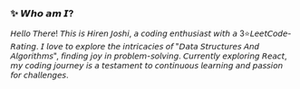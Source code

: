 ### ✨ 𝙒𝙝𝙤 𝙖𝙢 𝙄?
𝘏𝘦𝘭𝘭𝘰 𝘛𝘩𝘦𝘳𝘦! 𝘛𝘩𝘪𝘴 𝘪𝘴 𝘏𝘪𝘳𝘦𝘯 𝘑𝘰𝘴𝘩𝘪, 𝘢 𝘤𝘰𝘥𝘪𝘯𝘨 𝘦𝘯𝘵𝘩𝘶𝘴𝘪𝘢𝘴𝘵 𝘸𝘪𝘵𝘩 𝘢 3⭐𝘓𝘦𝘦𝘵𝘊𝘰𝘥𝘦-𝘙𝘢𝘵𝘪𝘯𝘨. 𝘐 𝘭𝘰𝘷𝘦 𝘵𝘰 𝘦𝘹𝘱𝘭𝘰𝘳𝘦 𝘵𝘩𝘦 𝘪𝘯𝘵𝘳𝘪𝘤𝘢𝘤𝘪𝘦𝘴 𝘰𝘧 "𝘋𝘢𝘵𝘢 𝘚𝘵𝘳𝘶𝘤𝘵𝘶𝘳𝘦𝘴 𝘈𝘯𝘥 𝘈𝘭𝘨𝘰𝘳𝘪𝘵𝘩𝘮𝘴", 𝘧𝘪𝘯𝘥𝘪𝘯𝘨 𝘫𝘰𝘺 𝘪𝘯 𝘱𝘳𝘰𝘣𝘭𝘦𝘮-𝘴𝘰𝘭𝘷𝘪𝘯𝘨. 𝘊𝘶𝘳𝘳𝘦𝘯𝘵𝘭𝘺 𝘦𝘹𝘱𝘭𝘰𝘳𝘪𝘯𝘨 𝘙𝘦𝘢𝘤𝘵, 𝘮𝘺 𝘤𝘰𝘥𝘪𝘯𝘨 𝘫𝘰𝘶𝘳𝘯𝘦𝘺 𝘪𝘴 𝘢 𝘵𝘦𝘴𝘵𝘢𝘮𝘦𝘯𝘵 𝘵𝘰 𝘤𝘰𝘯𝘵𝘪𝘯𝘶𝘰𝘶𝘴 𝘭𝘦𝘢𝘳𝘯𝘪𝘯𝘨 𝘢𝘯𝘥 𝘱𝘢𝘴𝘴𝘪𝘰𝘯 𝘧𝘰𝘳 𝘤𝘩𝘢𝘭𝘭𝘦𝘯𝘨𝘦𝘴.
